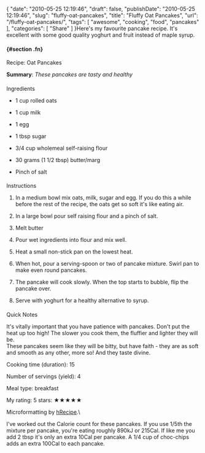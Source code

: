{
    "date": "2010-05-25 12:19:46",
    "draft": false,
    "publishDate": "2010-05-25 12:19:46",
    "slug": "fluffy-oat-pancakes",
    "title": "Fluffy Oat Pancakes",
    "url": "\/fluffy-oat-pancakes\/",
    "tags": [
        "awesome",
        "cooking",
        "food",
        "pancakes"
    ],
    "categories": [
        "Share"
    ]
}Here's my favourite pancake recipe. It's excellent with some good
quality yoghurt and fruit instead of maple syrup.

<div class="hrecipe">

####  {#section .fn}

Recipe: Oat Pancakes

**Summary**: *These pancakes are tasty and healthy*

<div class="ingredients">

####

Ingredients

-   1 cup rolled oats

-   1 cup milk

-   1 egg

-   1 tbsp sugar

-   3/4 cup wholemeal self-raising flour

-   30 grams (1 1/2 tbsp) butter/marg

-   Pinch of salt

</div>

<div class="instructions">

####

Instructions

1.  In a medium bowl mix oats, milk, sugar and egg. If you do this a
    while before the rest of the recipe, the oats get so soft it's like
    eating air.

2.  In a large bowl pour self raising flour and a pinch of salt.

3.  Melt butter

4.  Pour wet ingredients into flour and mix well.

5.  Heat a small non-stick pan on the lowest heat.

6.  When hot, pour a serving-spoon or two of pancake mixture. Swirl pan
    to make even round pancakes.

7.  The pancake will cook slowly. When the top starts to bubble, flip
    the pancake over.

8.  Serve with yoghurt for a healthy alternative to syrup.

</div>

<div class="quicknotes">

####

Quick Notes

It's vitally important that you have patience with pancakes. Don't put
the heat up too high! The slower you cook them, the fluffier and lighter
they will be.\
These pancakes seem like they will be bitty, but have faith - they are
as soft and smooth as any other, more so! And they taste divine.

</div>

<span class="hrlabel">Cooking time (duration): </span><span
class="hritem">15</span>

<span class="hrlabel">Number of servings (yield): </span><span
class="hritem">4</span>

<span class="hrlabel">Meal type: </span><span
class="hritem">breakfast</span>

My rating: <span class="rating">5</span> stars: ★★★★★

Microformatting by [hRecipe](http://website-in-a-weekend.net/hrecipe/).\

</div>

I've worked out the Calorie count for these pancakes. If you use 1/5th
the mixture per pancake, you're eating roughly 890kJ or 215Cal. If like
me you add 2 tbsp it's only an extra 10Cal per pancake. A 1/4 cup of
choc-chips adds an extra 100Cal to each pancake.